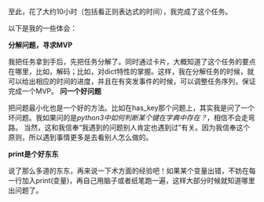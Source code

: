 至此，花了大约10小时（包括看正则表达式的时间），我完成了这个任务。

以下是我的一些体会：

**分解问题，寻求MVP**

我把任务拿到手后，先把任务分解了。同时通过卡片，大概知道了这个任务的要点在哪里，比如，解码；比如，对dict特性的掌握。这样，我在分解任务的时候，就可以给出相应的时间的进度，并且在有突发事件的时候，可以调整任务序列，保证完成一个MVP。
**问一个好问题**

把问题最小化也是一个好的方法。比如在has_key那个问题上，其实我是问了一个坏问题。我如果问的是*python3中如何判断某个键在字典中存在？*，相信不会走弯路。
当然，这和我信奉“我遇到的问题别人肯定也遇到过”有关。因为我信奉这个原则，所以遇到事情更多是去看别人怎么做的。

**print是个好东东**

说了那么多道的东东，再来说一下术方面的经验吧！如果某个变量出错，不妨在每一行加入print(变量)，再自己用脑子或者纸笔跑一遍，这样大部分时候就知道哪里出问题了。 